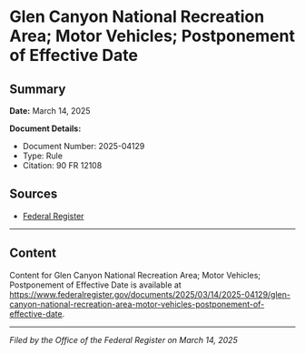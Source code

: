 # Glen Canyon National Recreation Area; Motor Vehicles; Postponement of Effective Date

## Summary

**Date:** March 14, 2025

**Document Details:**
- Document Number: 2025-04129
- Type: Rule
- Citation: 90 FR 12108

## Sources
- [Federal Register](https://www.federalregister.gov/documents/2025/03/14/2025-04129/glen-canyon-national-recreation-area-motor-vehicles-postponement-of-effective-date)

---

## Content

Content for Glen Canyon National Recreation Area; Motor Vehicles; Postponement of Effective Date is available at https://www.federalregister.gov/documents/2025/03/14/2025-04129/glen-canyon-national-recreation-area-motor-vehicles-postponement-of-effective-date.

---

*Filed by the Office of the Federal Register on March 14, 2025*
